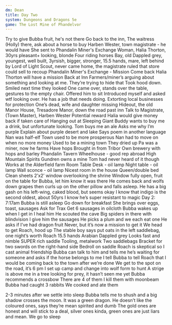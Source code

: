 ```yaml
---
dm: Dean
title: Day Two
system: Dungeons and Dragons 5e
game: The Lost Mine of Phandelvor
---
```


Try to give Bubba fruit, he's not there
Go back to the inn, The waitress (Holly) there, ask about a horse to buy
Harben Wester, town magistrate - he would have
She sent to Phandalin Miner's Exchange
Woman, Halia Thorton, 30yrs pleasant+ looking, blonde
Four riding horses
Bay, old
Dappled grey, youngest, well built, 3yrsish, bigger, stronger, 15.5 hands, mare, left behind by Lord of Light Scout, never came home, the magistrate ruled that store could sell to recoup
Phandalin Miner's Exchange - Mission
Come back Halia Thorton will have a mission
Back at Inn
Farmers/miner’s arguing about something and looking at me. They’re trying to hide that
Took hood down. Smiled next time they looked
One came over, stands over the table, gestures to the empty chair. Offered him to sit
Introduced myself and asked wtf looking over.
He has a job that needs doing.
Extorting local businesses for protection
One’s dead, wife and daughter missing
Hideout, the old Manor House, Tresadore Manor, down the road past inn
Talk to Magistrate, (Town Master), Harben Wester
Potential reward
Halia would give money back if taken care of
Hanging out at Sleeping Giant
Buddy wants to buy me a drink, but unfortunate looking.
Tom buys me an ale
Asks me why I’m purple
Explain about purple desert and lake
Says poem in another language
Nan was half-elf
Town used to be more prosperous
Nan had to move on when no more money
Used to be a mining town
They dried up
Pa was a miner, now he farms
Have hops
Brought in from Tribor
Own brewery with hops and barley
Phandalin Tavern
Wheelhouse - good rep abroad
High Mountain Spirits
Gundren owns a mine
Tom had never heard of it though
Works at the Alderfield farm
Room
Table
Desk - oil lamp
Night table - oil lamp
Wall sconce - oil lamp
Nicest room in the house
Queen/double bed
Clean sheets
2’x2’ window overlooking the shrine
Window fully open, fruit on the table for Bubba, let him know it was there
He comes back and wolfs down grapes then curls up on the other pillow and falls asleep.
He has a big gash on his left-wing, caked blood, but seems okay
I know that indigo is the second oldest, about 50yrs
I know he’s super resistant to magic
Day 2: 7:17am
Bubba is still asleep
Go down for breakfast
She brings over eggs, toast, sausages
Ask for Trax
Get 6 sausages in oilcloth
Bubba wakes up when I get in
I heal him
He scouted the cave
Big spiders in there with blindvision
I give him the sausages
He picks a plum and we each eat one
He asks if I’ve had dragon fruit
Never, but it’s now a mission to get it
We head to get Roach, hood up
The stable boy says put oats in the left saddlebag, one night’s worth
Roach
15.5 hands
Arabian
Dappled grey
Looks fast and nimble
SUPER rich saddle
Tooling, metalwork
Two saddlebags
Bracket for two swords on the right-hand side
Bedroll on saddle
Roach is skeptical so I cast animal friendship
Bubba can talk to him and tells me he’s waiting for someone and asks if the horse belongs to me
I tell Bubba to tell Roach that I would be coming back to the town after we’re done
We get to the spot on the road, it’s 6 pm
I set up camp and change into wolf form to hunt
A strige is above me in a tree looking for prey, it hasn’t seen me yet
Bubba recommends a crossbow
There are 4 of them
I kill them with moonbeam
Bubba had caught 3 rabbits
We cooked and ate them

2-3 minutes after we settle into sleep Bubba tells me to shush and a big shadow crosses the moon. It was a green dragon.
He doesn’t like the coloured ones, says they’re mean spirited and dumb
The gold ones are honest and will stick to a deal, silver ones kinda, green ones are just liars and mean.
We go to sleep
